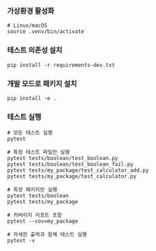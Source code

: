 ### 가상환경 활성화
```shell
# Linux/macOS
source .venv/bin/activate
```

### 테스트 의존성 설치
```shell
pip install -r requirements-dev.txt
```

### 개발 모드로 패키지 설치
```shell
pip install -e .
```

### 테스트 실행
```shell
# 모든 테스트 실행
pytest

# 특정 테스트 파일만 실행
pytest tests/boolean/test_boolean.py
pytest tests/boolean/test_boolean_fail.py
pytest tests/my_package/test_calculator_add.py
pytest tests/my_package/test_calculator.py

# 특정 패키지만 실행
pytest tests/boolean
pytest tests/my_package

# 커버리지 리포트 포함
pytest --cov=my_package

# 자세한 출력과 함께 테스트 실행
pytest -v
```
